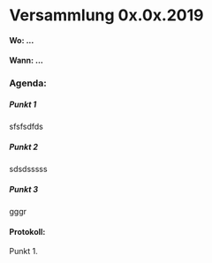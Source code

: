 # Versammlung 0x.0x.2019


####  Wo: ...

####  Wann: ...

### Agenda:

##### Punkt 1
sfsfsdfds
##### Punkt 2
sdsdsssss
##### Punkt 3
gggr

#### Protokoll:

Punkt 1.

